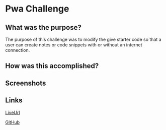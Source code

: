 # Pwa Challenge

## What was the purpose?

The purpose of this challenge was to modify the give starter code so that a user can create notes or code snippets with or without an internet connection.

## How was this accomplished?



## Screenshots

## Links

[LiveUrl](https://pwa-demo-uoex.onrender.com)

[GitHub](hhtps://github.com/Bryson987081/pwa-challenge)
